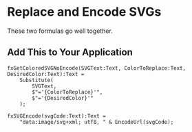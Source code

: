 
# Replace and Encode SVGs

These two formulas go well together.

## Add This to Your Application

```PowerFx
fxGetColoredSVGNoEncode(SVGText:Text, ColorToReplace:Text, DesiredColor:Text):Text =  
    Substitute(
        SVGText, 
        $"='{ColorToReplace}'", 
        $"='{DesiredColor}'"
    );

fxSVGEncode(svgCode:Text):Text = 
    "data:image/svg+xml; utf8, " & EncodeUrl(svgCode);
```
